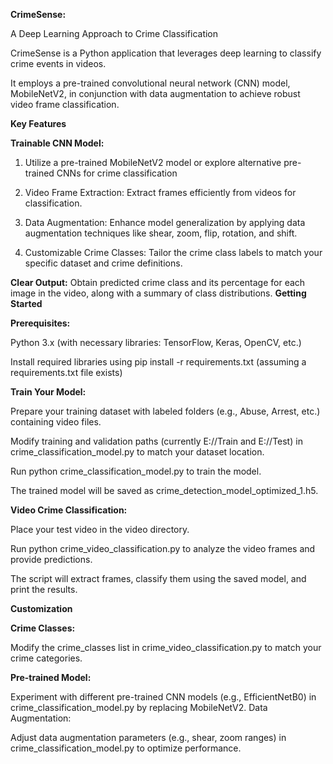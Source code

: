 **CrimeSense:**

A Deep Learning Approach to Crime Classification

CrimeSense is a Python application that leverages deep learning to classify crime events in videos. 

It employs a pre-trained convolutional neural network (CNN) model, MobileNetV2, in conjunction with data augmentation to achieve robust video frame classification.

**Key Features**

**Trainable CNN Model:**

 1. Utilize a pre-trained MobileNetV2 model or explore alternative pre-trained CNNs for crime classification

 2. Video Frame Extraction: Extract frames efficiently from videos for classification.

 3. Data Augmentation: Enhance model generalization by applying data augmentation techniques like shear, zoom, flip, rotation, and shift.

 4. Customizable Crime Classes: Tailor the crime class labels to match your specific dataset and crime definitions.
       
**Clear Output:**
               Obtain predicted crime class and its percentage for each image in the video, along with a summary of class distributions.
**Getting Started**

**Prerequisites:**

Python 3.x (with necessary libraries: TensorFlow, Keras, OpenCV, etc.)

Install required libraries using pip install -r requirements.txt (assuming a requirements.txt file exists)

**Train Your Model:**

Prepare your training dataset with labeled folders (e.g., Abuse, Arrest, etc.) containing video files.

Modify training and validation paths (currently E://Train and E://Test) in crime_classification_model.py to match your dataset location.

Run python crime_classification_model.py to train the model.

The trained model will be saved as crime_detection_model_optimized_1.h5.

**Video Crime Classification:**

Place your test video in the video directory.

Run python crime_video_classification.py to analyze the video frames and provide predictions.

The script will extract frames, classify them using the saved model, and print the results.

**Customization**

**Crime Classes:**

Modify the crime_classes list in crime_video_classification.py to match your crime categories.

**Pre-trained Model:**

Experiment with different pre-trained CNN models (e.g., EfficientNetB0) in crime_classification_model.py by replacing MobileNetV2.
Data Augmentation:

Adjust data augmentation parameters (e.g., shear, zoom ranges) in crime_classification_model.py to optimize performance.
